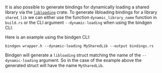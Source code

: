 It is also possible to generate bindings for dynamically loading a shared library via the [`libloading`](https://docs.rs/libloading/latest/libloading/) crate.
To generate libloading bindings for a library `shared_lib` we can either use the function `dynamic_library_name` function in `build.rs` or the CLI argument `--dynamic-loading` when using the bindgen CLI.

Here is an example using the bindgen CLI:
```
bindgen wrapper.h --dynamic-loading MySharedLib --output bindings.rs
```
Bindgen will generate a `libloading` struct matching the name of the `--dynamic-loading` argument. So in the case of the example above the generated struct will have the name `MySharedLib`.
